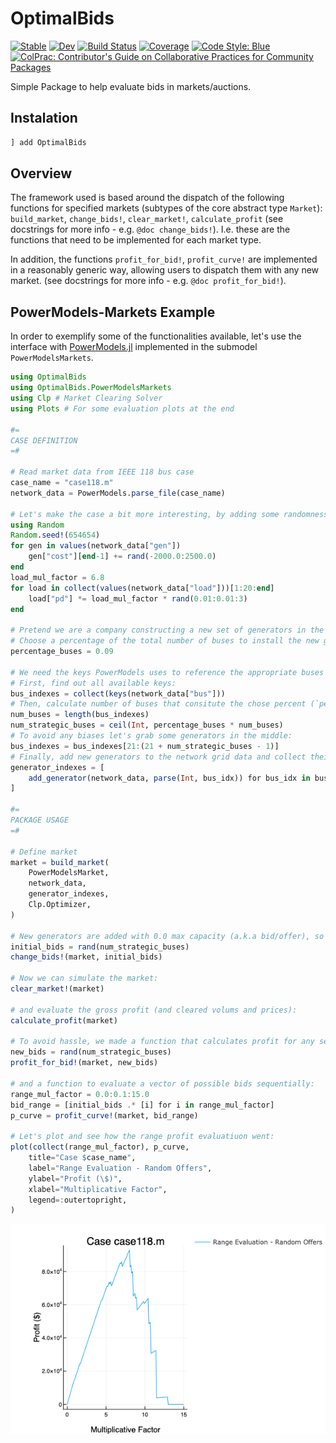 # OptimalBids

[![Stable](https://img.shields.io/badge/docs-stable-blue.svg)](https://andrewrosemberg.github.io/OptimalBids.jl/stable)
[![Dev](https://img.shields.io/badge/docs-dev-blue.svg)](https://andrewrosemberg.github.io/OptimalBids.jl/dev)
[![Build Status](https://github.com/andrewrosemberg/OptimalBids.jl/actions/workflows/JuliaNightly.yml/badge.svg?branch=main)](https://github.com/andrewrosemberg/OptimalBids.jl/actions/workflows/JuliaNightly.yml?query=branch%3Amain)
[![Coverage](https://codecov.io/gh/andrewrosemberg/OptimalBids.jl/branch/main/graph/badge.svg)](https://codecov.io/gh/andrewrosemberg/OptimalBids.jl)
[![Code Style: Blue](https://img.shields.io/badge/code%20style-blue-4495d1.svg)](https://github.com/andrewrosemberg/BlueStyle)
[![ColPrac: Contributor's Guide on Collaborative Practices for Community Packages](https://img.shields.io/badge/ColPrac-Contributor's%20Guide-blueviolet)](https://github.com/SciML/ColPrac)

Simple Package to help evaluate bids in markets/auctions.

## Instalation

```julia
] add OptimalBids
```

## Overview

The framework used is based around the dispatch of the following functions for specified markets (subtypes of the core abstract type `Market`):
`build_market`, `change_bids!`, `clear_market!`, `calculate_profit` (see docstrings for more info - e.g. `@doc change_bids!`). I.e. these are the functions that need to be implemented for each market type.

In addition, the functions `profit_for_bid!`, `profit_curve!` are implemented in a reasonably generic way, allowing users to dispatch them with any new market. (see docstrings for more info - e.g. `@doc profit_for_bid!`).

## PowerModels-Markets Example

In order to exemplify some of the functionalities available, let's use the interface with [PowerModels.jl](https://github.com/lanl-ansi/PowerModels.jl) implemented in the submodel `PowerModelsMarkets`.


```julia
using OptimalBids
using OptimalBids.PowerModelsMarkets
using Clp # Market Clearing Solver
using Plots # For some evaluation plots at the end

#=
CASE DEFINITION
=#

# Read market data from IEEE 118 bus case
case_name = "case118.m"
network_data = PowerModels.parse_file(case_name)

# Let's make the case a bit more interesting, by adding some randomness to existing generators costs and available load.
using Random
Random.seed!(654654)
for gen in values(network_data["gen"])
    gen["cost"][end-1] += rand(-2000.0:2500.0)
end
load_mul_factor = 6.8
for load in collect(values(network_data["load"]))[1:20:end]
    load["pd"] *= load_mul_factor * rand(0.01:0.01:3)
end

# Pretend we are a company constructing a new set of generators in the grid.
# Choose a percentage of the total number of buses to install the new generators:
percentage_buses = 0.09

# We need the keys PowerModels uses to reference the appropriate buses in it's network data dictionary.
# First, find out all available keys:
bus_indexes = collect(keys(network_data["bus"]))
# Then, calculate number of buses that consitute the chose percent (`percentage_buses`):
num_buses = length(bus_indexes)
num_strategic_buses = ceil(Int, percentage_buses * num_buses)
# To avoid any biases let's grab some generators in the middle:
bus_indexes = bus_indexes[21:(21 + num_strategic_buses - 1)]
# Finally, add new generators to the network grid data and collect their reference keys.
generator_indexes = [
    add_generator(network_data, parse(Int, bus_idx)) for bus_idx in bus_indexes
]

#=
PACKAGE USAGE
=#

# Define market
market = build_market(
    PowerModelsMarket,
    network_data,
    generator_indexes,
    Clp.Optimizer,
)

# New generators are added with 0.0 max capacity (a.k.a bid/offer), so lets change their volume offers:
initial_bids = rand(num_strategic_buses)
change_bids!(market, initial_bids)

# Now we can simulate the market:
clear_market!(market)

# and evaluate the gross profit (and cleared volums and prices):
calculate_profit(market)

# To avoid hassle, we made a function that calculates profit for any set of bids/offers:
new_bids = rand(num_strategic_buses)
profit_for_bid!(market, new_bids)

# and a function to evaluate a vector of possible bids sequentially:
range_mul_factor = 0.0:0.1:15.0
bid_range = [initial_bids .* [i] for i in range_mul_factor]
p_curve = profit_curve!(market, bid_range)

# Let's plot and see how the range profit evaluatiuon went:
plot(collect(range_mul_factor), p_curve,
    title="Case $case_name",
    label="Range Evaluation - Random Offers",
    ylabel="Profit (\$)",
    xlabel="Multiplicative Factor",
    legend=:outertopright,
)
```

![](https://raw.githubusercontent.com/andrewrosemberg/OptimalBids.jl/main/docs/src/assets/profit_curve.png)
